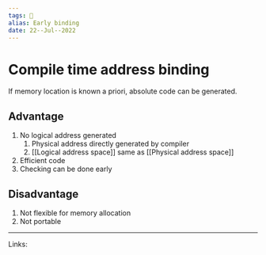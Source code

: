 ```yaml
---
tags: 🌱
alias: Early binding
date: 22--Jul--2022
---
```


# Compile time address binding

If memory location is known a priori, absolute code can be generated.

## Advantage

1. No logical address generated
    1. Physical address directly generated by compiler
    2. [[Logical address space]] same as [[Physical address space]]
2. Efficient code
3. Checking can be done early

## Disadvantage

1. Not flexible for memory allocation
2. Not portable

---
Links: 
